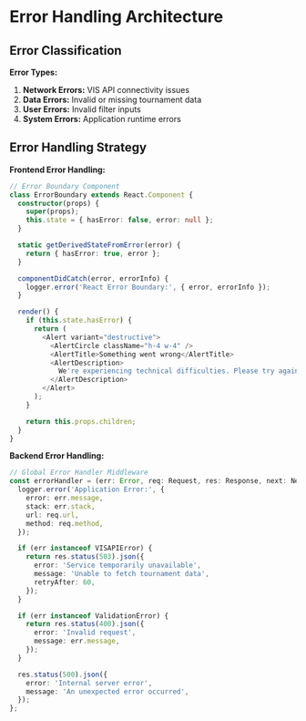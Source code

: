 # Error Handling Architecture

## Error Classification

**Error Types:**
1. **Network Errors:** VIS API connectivity issues
2. **Data Errors:** Invalid or missing tournament data
3. **User Errors:** Invalid filter inputs
4. **System Errors:** Application runtime errors

## Error Handling Strategy

**Frontend Error Handling:**
```typescript
// Error Boundary Component
class ErrorBoundary extends React.Component {
  constructor(props) {
    super(props);
    this.state = { hasError: false, error: null };
  }

  static getDerivedStateFromError(error) {
    return { hasError: true, error };
  }

  componentDidCatch(error, errorInfo) {
    logger.error('React Error Boundary:', { error, errorInfo });
  }

  render() {
    if (this.state.hasError) {
      return (
        <Alert variant="destructive">
          <AlertCircle className="h-4 w-4" />
          <AlertTitle>Something went wrong</AlertTitle>
          <AlertDescription>
            We're experiencing technical difficulties. Please try again later.
          </AlertDescription>
        </Alert>
      );
    }

    return this.props.children;
  }
}
```

**Backend Error Handling:**
```typescript
// Global Error Handler Middleware
const errorHandler = (err: Error, req: Request, res: Response, next: NextFunction) => {
  logger.error('Application Error:', {
    error: err.message,
    stack: err.stack,
    url: req.url,
    method: req.method,
  });

  if (err instanceof VISAPIError) {
    return res.status(503).json({
      error: 'Service temporarily unavailable',
      message: 'Unable to fetch tournament data',
      retryAfter: 60,
    });
  }

  if (err instanceof ValidationError) {
    return res.status(400).json({
      error: 'Invalid request',
      message: err.message,
    });
  }

  res.status(500).json({
    error: 'Internal server error',
    message: 'An unexpected error occurred',
  });
};
```
